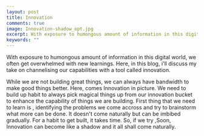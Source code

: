 ```yaml
---
layout: post
title: Innovation
comments: true
image: Innovation-shadow_opt.jpg
excerpt: With exposure to humongous amount of information in this digital world, we often gets overwhelmed with new learnings. Here, in this blog, i'll discuss my take on channelising our capabilities with a tool called innovation.
keywords: ""
---
```


With exposure to humongous amount of information in this digital world, we often get overwhelmed with new learnings. Here, in this blog, i'll discuss my take on channelising our capabilities with a tool called innovation.

While we are not building great things, we can always have bandwidth to make good things better. Here, comes Innovation in picture. We need to build up habit to always pick magical things up from our innovation bucket to enhance the capability of things we are building.
First thing that we need to learn is , identifying the problems we come accross and try to brainstorm what more can be done. It doesn't come naturally but can be imbibed gradually. For a habit to get built, it takes time. So, if we try ,Soon, Innovation can become like a shadow and it all shall come naturally. 